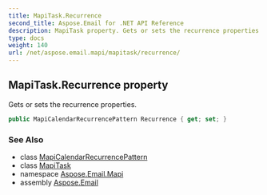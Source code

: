 ```yaml
---
title: MapiTask.Recurrence
second_title: Aspose.Email for .NET API Reference
description: MapiTask property. Gets or sets the recurrence properties
type: docs
weight: 140
url: /net/aspose.email.mapi/mapitask/recurrence/
---
```

## MapiTask.Recurrence property

Gets or sets the recurrence properties.

```csharp
public MapiCalendarRecurrencePattern Recurrence { get; set; }
```

### See Also

* class [MapiCalendarRecurrencePattern](../../mapicalendarrecurrencepattern/)
* class [MapiTask](../)
* namespace [Aspose.Email.Mapi](../../mapitask/)
* assembly [Aspose.Email](../../../)


